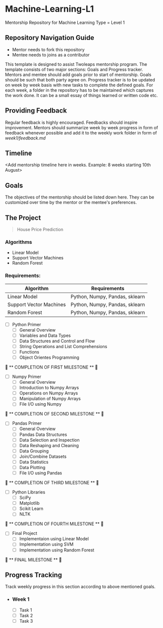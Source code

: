 # Machine-Learning-L1
Mentorship Repository for Machine Learning Type = Level 1

## Repository Navigation Guide
* Mentor needs to fork this repository
* Mentee needs to joins as a contributor

This template is designed to assist Twoleaps mentorship program. The template consists of two 
major sections: Goals and Progress tracker. Mentors and mentee should add goals prior to start of 
mentorship. Goals should be such that both party agree on. Progress tracker is to be updated on week
by week basis with new tasks to complete the defined goals. For each week, a folder in the repository
has to be maintained which captures the work done. It can be a small essay of things learned or written
code etc.

## Providing Feedback

Regular feedback is highly encouraged. Feedbacks should inspire improvement. Mentors should summarize week by week progress in form of feedback whenever possible and add it to the weekly work folder in form of *week1/feedback.md*

## Timeline

<Add mentorship timeline here in weeks. Example: 8 weeks starting 10th August>


## Goals
The objectives of the mentorship should be listed down here. They can be customized over time by the mentor
or the mentee's preferences.

## The Project
> House Price Prediction

### Algorithms
* Linear Model
* Support Vector Machines
* Random Forest

### Requirements:

| Algorithm | Requirements |
| --------- | ------------ |
|  Linear Model         | Python, Numpy, Pandas, sklearn           |
|  Support Vector Machines         | Python, Numpy, Pandas, sklearn              |
|  Random Forest         | Python, Numpy, Pandas, sklearn              |


- [ ] Python Primer
    - [ ] General Overview 
    - [ ] Variables and Data Types
    - [ ] Data Structures and Control and Flow
    - [ ] String Operations and List Comprehensions   
    - [ ] Functions
    - [ ] Object Orientes Programming
    
:raised_hands: ** COMPLETION OF FIRST MILESTONE **  :raised_hands:

- [ ] Numpy Primer
    - [ ] General Overview
    - [ ] Introduction to Numpy Arrays  
    - [ ] Operations on Numpy Arrays
    - [ ] Manipulation of Numpy Arrays
    - [ ] File I/O using Numpy
    
:raised_hands: ** COMPLETION OF SECOND MILESTONE ** :raised_hands:

- [ ] Pandas Primer
    - [ ] General Overview
    - [ ] Pandas Data Structures
    - [ ] Data Selection and Inspection
    - [ ] Data Reshaping and Cleaning
    - [ ] Data Grouping
    - [ ] Join/Combine Datasets
    - [ ] Data Statistics
    - [ ] Data Plotting
    - [ ] File I/O using Pandas
    
:raised_hands: ** COMPLETION OF THIRD MILESTONE ** :raised_hands:    
    
- [ ] Python Libraries
    - [ ] SciPy
    - [ ] Matplotlib
    - [ ] Scikit Learn
    - [ ] NLTK
    
:raised_hands: ** COMPLETION OF FOURTH MILESTONE ** :raised_hands:
    
- [ ] Final Project
    - [ ] Implementaion using Linear Model
    - [ ] Implementation using SVM
    - [ ] Implementation using Random Forest
    
:crown: ** FINAL MILESTONE ** :crown:
  
  
## Progress Tracking

Track weekly progress in this section according to above mentioned goals.

- ### Week 1 
    - [ ] Task 1
    - [ ] Task 2
    - [ ] Task 3
